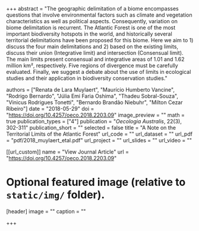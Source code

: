 +++
abstract = "The geographic delimitation of a biome encompasses questions that involve environmental factors such as climate and vegetation characteristics as well as political aspects. Consequently, variation on biome delimitation is recurrent. The Atlantic Forest is one of the most important biodiversity hotspots in the world, and historically several territorial delimitations have been proposed for this biome. Here we aim to 1) discuss the four main delimitations and 2) based on the existing limits, discuss their union (Integrative limit) and intersection (Consensual limit). The main limits present consensual and integrative areas of 1.01 and 1.62 million km², respectively. Five regions of divergence must be carefully evaluated. Finally, we suggest a debate about the use of limits in ecological studies and their application in biodiversity conservation studies."

authors = ["Renata de Lara Muylaert", "Maurício Humberto Vancine", "Rodrigo Bernardo", "Júlia Emi Faria Oshima", "Thadeu Sobral-Souza", "Vinicus Rodrigues Tonetti", "Bernardo Brandão Niebuhr", "Milton Cezar Ribeiro"]
date = "2018-05-29"
doi = "https://doi.org/10.4257/oeco.2018.2203.09"
image_preview = ""
math = true
publication_types = ["4"]
publication = "*Oecologia Australis*, 22(3), 302-311"
publication_short = ""
selected = false
title = "A Note on the Territorial Limits of the Atlantic Forest"
url_code = ""
url_dataset = ""
url_pdf = "pdf/2018_muylaert_etal.pdf"
url_project = ""
url_slides = ""
url_video = ""

[[url_custom]]
name = "View Journal Article"
url = "https://doi.org/10.4257/oeco.2018.2203.09"

# Optional featured image (relative to `static/img/` folder).
[header]
image = ""
caption = ""

+++
